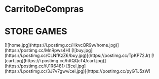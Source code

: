# CarritoDeCompras
<h1>STORE GAMES</h1>
[![home.jpg](https://i.postimg.cc/HkvcQR9w/home.jpg)](https://postimg.cc/MnRpws4H)
[![buy.jpg](https://i.postimg.cc/CLNfKzZ6/buy.jpg)](https://postimg.cc/TpKP72Jr)
[![cart.jpg](https://i.postimg.cc/httQQcT4/cart.jpg)](https://postimg.cc/fJ1R6481)
[![cel.jpg](https://i.postimg.cc/3J7v7gwv/cel.jpg)](https://postimg.cc/pyGTJ5zW)
